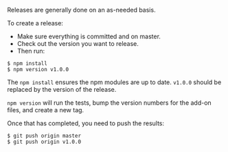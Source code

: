 Releases are generally done on an as-needed basis.

To create a release:

- Make sure everything is committed and on master.
- Check out the version you want to release.
- Then run:

```shell
$ npm install
$ npm version v1.0.0
```

The `npm install` ensures the npm modules are up to date. `v1.0.0` should be
replaced by the version of the release.

`npm version` will run the tests, bump the version numbers for the add-on files,
and create a new tag.

Once that has completed, you need to push the results:

```shell
$ git push origin master
$ git push origin v1.0.0
```
